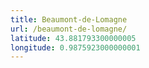 ```yaml
---
title: Beaumont-de-Lomagne
url: /beaumont-de-lomagne/
latitude: 43.881793300000005
longitude: 0.9875923000000001
---
```

